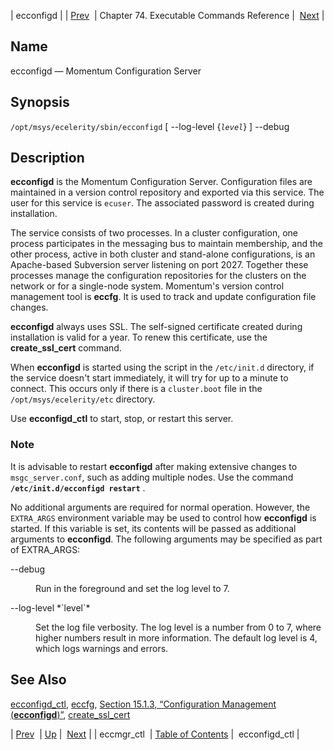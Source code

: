 | ecconfigd |
| [Prev](executable.eccmgr_ctl)  | Chapter 74. Executable Commands Reference |  [Next](executable.ecconfigd_ctl) |

<a name="executable.ecconfigd"></a>
## Name

ecconfigd — Momentum Configuration Server

## Synopsis

`/opt/msys/ecelerity/sbin/ecconfigd` [ --log-level {*`level`*} ] --debug

<a name="idp12228624"></a>
## Description

**ecconfigd** is the Momentum Configuration Server. Configuration files are maintained in a version control repository and exported via this service. The user for this service is `ecuser`. The associated password is created during installation.

The service consists of two processes. In a cluster configuration, one process participates in the messaging bus to maintain membership, and the other process, active in both cluster and stand-alone configurations, is an Apache-based Subversion server listening on port 2027\. Together these processes manage the configuration repositories for the clusters on the network or for a single-node system. Momentum's version control management tool is **eccfg**. It is used to track and update configuration file changes.

**ecconfigd** always uses SSL. The self-signed certificate created during installation is valid for a year. To renew this certificate, use the **create_ssl_cert** command.

When **ecconfigd** is started using the script in the `/etc/init.d` directory, if the service doesn't start immediately, it will try for up to a minute to connect. This occurs only if there is a `cluster.boot` file in the `/opt/msys/ecelerity/etc` directory.

Use **ecconfigd_ctl** to start, stop, or restart this server.

### Note

It is advisable to restart **ecconfigd** after making extensive changes to `msgc_server.conf`, such as adding multiple nodes. Use the command **`/etc/init.d/ecconfigd restart`**         .

No additional arguments are required for normal operation. However, the `EXTRA_ARGS` environment variable may be used to control how **ecconfigd** is started. If this variable is set, its contents will be passed as additional arguments to **ecconfigd**. The following arguments may be specified as part of EXTRA_ARGS:

<dl class="variablelist">

<dt>--debug</dt>

<dd>

Run in the foreground and set the log level to 7.

</dd>

<dt>--log-level *`level`*</dt>

<dd>

Set the log file verbosity. The log level is a number from 0 to 7, where higher numbers result in more information. The default log level is 4, which logs warnings and errors.

</dd>

</dl>

<a name="idp11853120"></a>
## See Also

[ecconfigd_ctl](executable.ecconfigd_ctl "ecconfigd_ctl"), [eccfg](executable.eccfg "eccfg"), [Section 15.1.3, “Configuration Management (**ecconfigd**)”](conf.overview#conf.ecconfigd "15.1.3. Configuration Management (ecconfigd)"), [create_ssl_cert](executable.create_ssl_cert "create_ssl_cert")

| [Prev](executable.eccmgr_ctl)  | [Up](exec.cmds.ref) |  [Next](executable.ecconfigd_ctl) |
| eccmgr_ctl  | [Table of Contents](index) |  ecconfigd_ctl |

